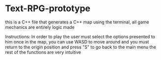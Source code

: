 # Text-RPG-prototype
this is a C++ file that generates a C++ map using the terminal, all game mechanics are entirely logic made 

Instructions:
In order to play the user must select the options presented to him
once in the map, you can use WASD to move around and you must return to the origin position and press "S" to go back to the main menu
the rest of the functions are very intuitive
